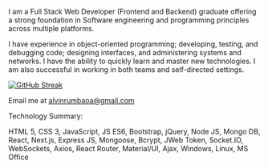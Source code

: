 I am a Full Stack Web Developer (Frontend and Backend) graduate offering a strong foundation in Software engineering and programming principles across multiple platforms.

I have experience in object-oriented programming; developing, testing, and debugging code; designing interfaces, and administering systems and networks. I have the ability to quickly learn and master new technologies. I am also successful in working in both teams and self-directed settings.

[![GitHub Streak](https://github-readme-streak-stats.herokuapp.com?user=xenodochy23&theme=dark&hide_border=true&date_format=M%20j%5B%2C%20Y%5D)](https://git.io/streak-stats)

Email me at alvinrumbaoa@gmail.com

Technology Summary:

HTML 5, CSS 3, JavaScript, JS ES6, Bootstrap, jQuery, Node JS, Mongo DB, React, Next.js, Express JS, Mongoose, Bcrypt, JWeb Token, Socket.IO, WebSockets, Axios, React Router, Material/UI, Ajax, Windows, Linux, MS Office
